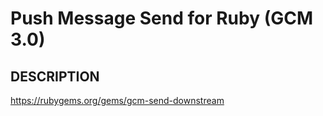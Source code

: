 # Push Message Send for Ruby (GCM 3.0) #

## DESCRIPTION ##
https://rubygems.org/gems/gcm-send-downstream

